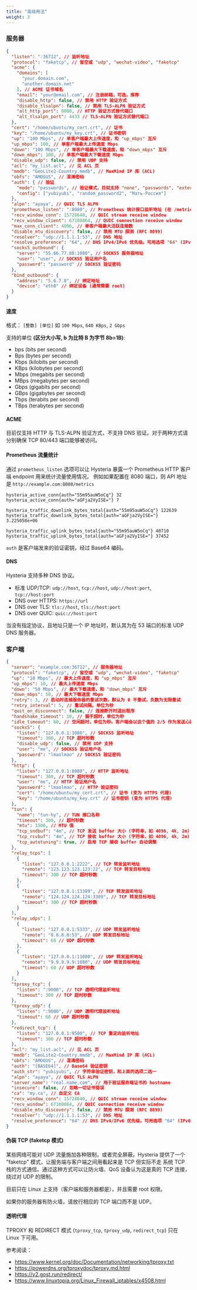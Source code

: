 ```yaml
---
title: "高级用法"
weight: 3
---
```


### 服务器

```json
{
  "listen": ":36712", // 监听地址
  "protocol": "faketcp", // 留空或 "udp", "wechat-video", "faketcp"
  "acme": {
    "domains": [
      "your.domain.com",
      "another.domain.net"
    ], // ACME 证书域名
    "email": "your@email.com", // 注册邮箱，可选，推荐
    "disable_http": false, // 禁用 HTTP 验证方式
    "disable_tlsalpn": false, // 禁用 TLS-ALPN 验证方式
    "alt_http_port": 8080, // HTTP 验证方式替代端口
    "alt_tlsalpn_port": 4433 // TLS-ALPN 验证方式替代端口
  },
  "cert": "/home/ubuntu/my_cert.crt", // 证书
  "key": "/home/ubuntu/my_key.crt", // 证书密钥
  "up": "100 Mbps", // 单客户端最大上传速度，和 "up_mbps" 互斥
  "up_mbps": 100, // 单客户端最大上传速度 Mbps
  "down": "100 Mbps", // 单客户端最大下载速度，和 "down_mbps" 互斥
  "down_mbps": 100, // 单客户端最大下载速度 Mbps
  "disable_udp": false, // 禁用 UDP 支持
  "acl": "my_list.acl", // 见 ACL 页
  "mmdb": "GeoLite2-Country.mmdb", // MaxMind IP 库 (ACL)
  "obfs": "AMOGUS", // 混淆密码
  "auth": { // 验证
    "mode": "passwords", // 验证模式，目前支持 "none", "passwords", "external"。关于 external 见 外部验证接入 页面
    "config": ["yubiyubi", "random_password2", "Мать-Россия"]
  },
  "alpn": "ayaya", // QUIC TLS ALPN
  "prometheus_listen": ":8080", // Prometheus 统计接口监听地址 (在 /metrics)
  "recv_window_conn": 15728640, // QUIC stream receive window
  "recv_window_client": 67108864, // QUIC connection receive window
  "max_conn_client": 4096, // 单客户端最大活跃连接数
  "disable_mtu_discovery": false, // 禁用 MTU 探测 (RFC 8899)
  "resolver": "udp://1.1.1.1:53", // DNS 地址
  "resolve_preference": "64", // DNS IPv4/IPv6 优先级。可用选项 "64" (IPv6 优先，可回落到 IPv4) "46" (IPv4 优先，可回落到 IPv6) "6" (仅 IPv6) "4" (仅 IPv4)
  "socks5_outbound": {
    "server": "55.66.77.88:1080", // SOCKS5 服务器地址
    "user": "user", // SOCKS5 验证用户名
    "password": "password" // SOCKS5 验证密码
  },
  "bind_outbound": {
    "address": "5.6.7.8", // 绑定地址
    "device": "eth0" // 绑定设备 (通常需要 root)
  }
}
```

#### 速度

格式： `[整数] [单位]` 如 `100 Mbps`, `640 KBps`, `2 Gbps`

支持的单位 **(区分大小写, b 为比特 B 为字节 8b=1B)**:
- bps (bits per second)
- Bps (bytes per second)
- Kbps (kilobits per second)
- KBps (kilobytes per second)
- Mbps (megabits per second)
- MBps (megabytes per second)
- Gbps (gigabits per second)
- GBps (gigabytes per second)
- Tbps (terabits per second)
- TBps (terabytes per second)

#### ACME

目前仅支持 HTTP 与 TLS-ALPN 验证方式，不支持 DNS 验证。对于两种方式请分别确保 TCP 80/443 端口能够被访问。

#### Prometheus 流量统计

通过 `prometheus_listen` 选项可以让 Hysteria 暴露一个 Prometheus HTTP 客户端 endpoint 用来统计流量使用情况。
例如如果配置在 8080 端口，则 API 地址是 `http://example.com:8080/metrics`

```text
hysteria_active_conn{auth="55m95auW5oCq"} 32
hysteria_active_conn{auth="aGFja2VyISE="} 7

hysteria_traffic_downlink_bytes_total{auth="55m95auW5oCq"} 122639
hysteria_traffic_downlink_bytes_total{auth="aGFja2VyISE="} 3.225058e+06

hysteria_traffic_uplink_bytes_total{auth="55m95auW5oCq"} 40710
hysteria_traffic_uplink_bytes_total{auth="aGFja2VyISE="} 37452
```

`auth` 是客户端发来的验证密钥，经过 Base64 编码。

#### DNS

Hysteria 支持多种 DNS 协议。

- 标准 UDP/TCP: `udp://host`, `tcp://host`, `udp://host:port`, `tcp://host:port`
- DNS over HTTPS: `https://url`
- DNS over TLS: `tls://host`, `tls://host:port`
- DNS over QUIC: `quic://host:port`

当没有指定协议，且地址只是一个 IP 地址时，默认其为在 53 端口的标准 UDP DNS 服务器。

### 客户端

```json
{
  "server": "example.com:36712", // 服务器地址
  "protocol": "faketcp", // 留空或 "udp", "wechat-video", "faketcp"
  "up": "10 Mbps", // 最大上传速度，和 "up_mbps" 互斥
  "up_mbps": 10, // 最大上传速度 Mbps
  "down": "50 Mbps", // 最大下载速度，和 "down_mbps" 互斥
  "down_mbps": 50, // 最大下载速度 Mbps
  "retry": 3, // 启动时连接服务器的重试次数。默认为 0 不重试，负数为无限重试
  "retry_interval": 5, // 重试间隔，单位为秒
  "quit_on_disconnect": false, // 连接断开时退出程序
  "handshake_timeout": 10, // 握手超时，单位为秒
  "idle_timeout": 60, // 空闲超时，单位为秒。客户端会以这个值的 2/5 作为发送心跳包的间隔
  "socks5": {
    "listen": "127.0.0.1:1080", // SOCKS5 监听地址
    "timeout": 300, // TCP 超时秒数
    "disable_udp": false, // 禁用 UDP 支持
    "user": "me", // SOCKS5 验证用户名
    "password": "lmaolmao" // SOCKS5 验证密码
  },
  "http": {
    "listen": "127.0.0.1:8080", // HTTP 监听地址
    "timeout": 300, // TCP 超时秒数
    "user": "me", // HTTP 验证用户名
    "password": "lmaolmao", // HTTP 验证密码
    "cert": "/home/ubuntu/my_cert.crt", // 证书 (变为 HTTPS 代理)
    "key": "/home/ubuntu/my_key.crt" // 证书密钥 (变为 HTTPS 代理)
  },
  "tun": {
    "name": "tun-hy", // TUN 接口名称
    "timeout": 300, // 超时秒数
    "mtu": 1500, // MTU 值
    "tcp_sndbuf": "4m", // TCP 发送 buffer 大小 (字符串，如 4096, 4k, 2m)
    "tcp_rcvbuf": "4m", // TCP 接收 buffer 大小 (字符串，如 4096, 4k, 2m)
    "tcp_autotuning": true, // 启用 TCP 接收 buffer 自动调整
  },
  "relay_tcps": [
    {
      "listen": "127.0.0.1:2222", // TCP 转发监听地址
      "remote": "123.123.123.123:22", // TCP 转发目标地址
      "timeout": 300 // TCP 超时秒数
    },
    {
      "listen": "127.0.0.1:13389", // TCP 转发监听地址
      "remote": "124.124.124.124:3389", // TCP 转发目标地址
      "timeout": 300 // TCP 超时秒数
    }
  ],
  "relay_udps": [
    {
      "listen": "127.0.0.1:5333", // UDP 转发监听地址
      "remote": "8.8.8.8:53", // UDP 转发目标地址
      "timeout": 60 // UDP 超时秒数
    },
    {
      "listen": "127.0.0.1:11080", // UDP 转发监听地址
      "remote": "9.9.9.9.9:1080", // UDP 转发目标地址
      "timeout": 60 // UDP 超时秒数
    }
  ],
  "tproxy_tcp": {
    "listen": ":9000", // TCP 透明代理监听地址
    "timeout": 300 // TCP 超时秒数
  },
  "tproxy_udp": {
    "listen": ":9000", // UDP 透明代理监听地址
    "timeout": 60 // UDP 超时秒数
  },
  "redirect_tcp": {
    "listen": "127.0.0.1:9500", // TCP 重定向监听地址
    "timeout": 300 // TCP 超时秒数
  },
  "acl": "my_list.acl", // 见 ACL 页
  "mmdb": "GeoLite2-Country.mmdb", // MaxMind IP 库 (ACL)
  "obfs": "AMOGUS", // 混淆密码
  "auth": "[BASE64]", // Base64 验证密钥
  "auth_str": "yubiyubi", // 字符串验证密钥，和上面的选项二选一
  "alpn": "ayaya", // QUIC TLS ALPN
  "server_name": "real.name.com", // 用于验证服务端证书的 hostname
  "insecure": false, // 忽略一切证书错误 
  "ca": "my.ca", // 自定义 CA
  "recv_window_conn": 15728640, // QUIC stream receive window
  "recv_window": 67108864, // QUIC connection receive window
  "disable_mtu_discovery": false, // 禁用 MTU 探测 (RFC 8899)
  "resolver": "udp://1.1.1.1:53", // DNS 地址
  "resolve_preference": "64" // DNS IPv4/IPv6 优先级。可用选项 "64" (IPv6 优先，可回落到 IPv4) "46" (IPv4 优先，可回落到 IPv6) "6" (仅 IPv6) "4" (仅 IPv4)
}
```

#### 伪装 TCP (faketcp 模式)

某些网络可能对 UDP 流量施加各种限制，或者完全屏蔽。Hysteria 提供了一个 "faketcp" 模式，让服务端与客户端之间用看起来是 TCP 但实际不走
系统 TCP 栈的方式通信。通过这种方式可以让防火墙、QoS 设备认为这是真的 TCP 连接，绕过对 UDP 的限制。

目前只在 Linux 上支持（客户端和服务器都是），并且需要 root 权限。

如果你的服务器有防火墙，请放行相应的 TCP 端口而不是 UDP。

#### 透明代理

TPROXY 和 REDIRECT 模式 (`tproxy_tcp`, `tproxy_udp`, `redirect_tcp`) 只在 Linux 下可用。

参考阅读：
- https://www.kernel.org/doc/Documentation/networking/tproxy.txt
- https://powerdns.org/tproxydoc/tproxy.md.html
- https://v2.gost.run/redirect/
- https://www.linuxtopia.org/Linux_Firewall_iptables/x4508.html